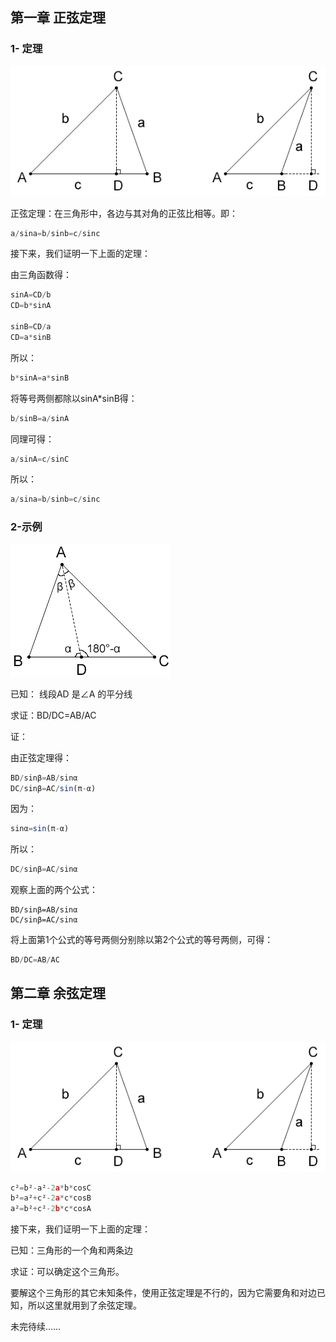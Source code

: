 ## 第一章 正弦定理

### 1- 定理 

![image-20201214105742081](images/image-20201214105742081.png)

正弦定理：在三角形中，各边与其对角的正弦比相等。即：

```js
a/sina=b/sinb=c/sinc
```



接下来，我们证明一下上面的定理：

由三角函数得：

```js
sinA=CD/b
CD=b*sinA

sinB=CD/a
CD=a*sinB
```

所以：

```js
b*sinA=a*sinB
```

将等号两侧都除以sinA\*sinB得：

```js
b/sinB=a/sinA
```

同理可得：

```js
a/sinA=c/sinC
```

所以：

```js
a/sina=b/sinb=c/sinc
```



### 2-示例

![image-20201214114529044](images/image-20201214114529044.png)

已知：  线段AD 是∠A 的平分线

求证：BD/DC=AB/AC   

证：

由正弦定理得：

```js
BD/sinβ=AB/sinα
DC/sinβ=AC/sin(π-α)
```

因为：

```js
sinα=sin(π-α)
```

所以：

```js
DC/sinβ=AC/sinα
```

观察上面的两个公式：

```
BD/sinβ=AB/sinα
DC/sinβ=AC/sinα
```

将上面第1个公式的等号两侧分别除以第2个公式的等号两侧，可得：

```js
BD/DC=AB/AC
```





## 第二章 余弦定理

### 1- 定理 

![image-20201214105742081](images/image-20201214105742081.png)

```js
c²=b²-a²-2a*b*cosC
b²=a²+c²-2a*c*cosB
a²=b²+c²-2b*c*cosA
```



接下来，我们证明一下上面的定理：

已知：三角形的一个角和两条边

求证：可以确定这个三角形。

要解这个三角形的其它未知条件，使用正弦定理是不行的，因为它需要角和对边已知，所以这里就用到了余弦定理。











未完待续……













